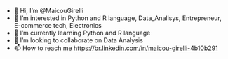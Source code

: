 - 👋 Hi, I’m @MaicouGirelli
- 👀 I’m interested in Python and R language, Data_Analisys, Entrepreneur, E-commerce tech, Electronics
- 🌱 I’m currently learning Python and R language
- 💞️ I’m looking to collaborate on Data Analysis
- 📫 How to reach me  https://br.linkedin.com/in/maicou-girelli-4b10b291

<!---
MaicouGirelli/MaicouGirelli is a ✨ special ✨ repository because its `README.md` (this file) appears on your GitHub profile.
You can click the Preview link to take a look at your changes.
--->
